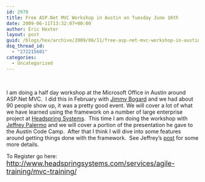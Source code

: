 ```yaml
---
id: 2978
title: Free ASP.Net MVC Workshop in Austin on Tuesday June 16th
date: 2009-06-11T13:32:07+00:00
author: Eric Hexter
layout: post
guid: /blogs/hex/archive/2009/06/11/free-asp-net-mvc-workshop-in-austin-on-tuesday-june-16th.aspx
dsq_thread_id:
  - "272215601"
categories:
  - Uncategorized
---
```

&#160;

I am doing a half day workshop at the Microsoft Office in Austin around ASP.Net MVC.&#160; I did this in February with <a href="http://www.lostechies.com/blogs/jimmy_bogard/" target="_blank">Jimmy Bogard</a> and we had about 90 people show up, it was a pretty good event. We will cover a lot of what we have learned using the framework on a number of large enterprise project at <a href="http://www.headspringsystems.com" target="_blank">Headspring Systems</a>.&#160; This time I am doing the workshop with <a href="http://jeffreypalermo.com/" target="_blank">Jeffrey Palermo</a> and we will cover a portion of the presentation he gave to the Austin Code Camp.&#160; After that I think I will dive into some features around getting things done with the framework.&#160; See Jeffrey’s <a href="http://jeffreypalermo.com/blog/afternoon-of-asp-net-mvc-16-june-free-headspring-event/" target="_blank">post</a> for some more details.

To Register go here: [<font size="4">http://www.headspringsystems.com/services/agile-training/mvc-training/</font>](http://www.headspringsystems.com/services/agile-training/mvc-training/)